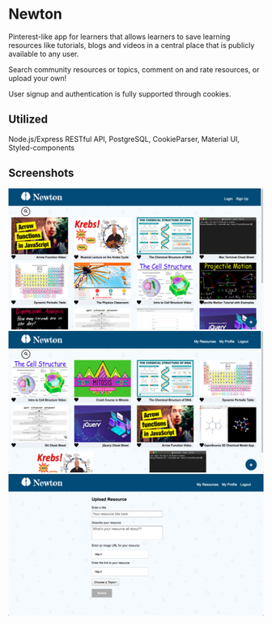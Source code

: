 # Newton 

Pinterest-like app for learners that allows learners to save learning resources like tutorials, blogs and videos in a central place that is publicly available to any user.

Search community resources or topics, comment on and rate resources, or upload your own!

User signup and authentication is fully supported through cookies.

## Utilized
Node.js/Express RESTful API, PostgreSQL, CookieParser, Material UI, Styled-components

## Screenshots
![](Newton.png)
![](Newton1.png)
![](Newton2.png)
